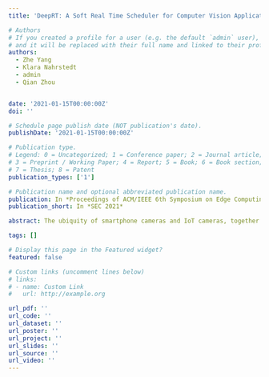 ```yaml
---
title: 'DeepRT: A Soft Real Time Scheduler for Computer Vision Applications on the Edge'

# Authors
# If you created a profile for a user (e.g. the default `admin` user), write the username (folder name) here
# and it will be replaced with their full name and linked to their profile.
authors:
  - Zhe Yang
  - Klara Nahrstedt
  - admin
  - Qian Zhou


date: '2021-01-15T00:00:00Z'
doi: ''

# Schedule page publish date (NOT publication's date).
publishDate: '2021-01-15T00:00:00Z'

# Publication type.
# Legend: 0 = Uncategorized; 1 = Conference paper; 2 = Journal article;
# 3 = Preprint / Working Paper; 4 = Report; 5 = Book; 6 = Book section;
# 7 = Thesis; 8 = Patent
publication_types: ['1']

# Publication name and optional abbreviated publication name.
publication: In *Proceedings of ACM/IEEE 6th Symposium on Edge Computing*
publication_short: In *SEC 2021*

abstract: The ubiquity of smartphone cameras and IoT cameras, together with the recent boom of deep learning and deep neural networks, proliferate various computer vision driven mobile and IoT applications deployed on the edge. This paper focuses on applications which make soft real time requests to perform inference on their data – they desire prompt responses within designated deadlines, but occasional deadline misses are acceptable. Supporting soft real time applications on a multi-tenant edge server is not easy, since the requests sharing the limited GPU computing resources of an edge server interfere with each other. In order to tackle this problem, we comprehensively evaluate how latency and throughput respond to different GPU execution plans. Based on this analysis, we propose a GPU scheduler, DeepRT, which provides latency guarantee to the requests while maintaining high overall system throughput. The key component of DeepRT, DisBatcher, batches data from different requests as much as possible while it is proven to provide latency guarantee for requests admitted by an Admission Control Module. DeepRT also includes an Adaptation Module which tackles overruns. Our evaluation results show that DeepRT outperforms state-of-the-art works in terms of the number of deadline misses and throughput.

tags: []

# Display this page in the Featured widget?
featured: false

# Custom links (uncomment lines below)
# links:
# - name: Custom Link
#   url: http://example.org

url_pdf: ''
url_code: ''
url_dataset: ''
url_poster: ''
url_project: ''
url_slides: ''
url_source: ''
url_video: ''
---
```


<!-- {{% callout note %}}
Click the _Cite_ button above to demo the feature to enable visitors to import publication metadata into their reference management software.
{{% /callout %}}

{{% callout note %}}
Create your slides in Markdown - click the _Slides_ button to check out the example.
{{% /callout %}}

Supplementary notes can be added here, including [code, math, and images](https://wowchemy.com/docs/writing-markdown-latex/). -->
